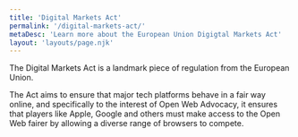 ```yaml
---
title: 'Digital Markets Act'
permalink: '/digital-markets-act/'
metaDesc: 'Learn more about the European Union Digigtal Markets Act'
layout: 'layouts/page.njk'
---
```


The Digital Markets Act is a landmark piece of regulation from the European Union.  

The Act aims to ensure that major tech platforms behave in a fair way online, and specifically to the interest of Open Web Advocacy, it ensures that players like Apple, Google and others must make access to the Open Web fairer by allowing a diverse range of browsers to compete. 